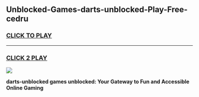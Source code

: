 
## Unblocked-Games-darts-unblocked-Play-Free-cedru
<h3>
<a href="https://premium76.site?title=darts-unblocked&ref=18A1">CLICK TO PLAY</a></h3>
<hr>

<h3>
<a href="https://premium76.site?title=darts-unblocked&ref=18A1">CLICK 2 PLAY</a>
  
</h3>

<a href="https://premium76.site?title=darts-unblocked&ref=18A1"><img src="https://clearcache.store/games.png"></a>


**darts-unblocked games unblocked: Your Gateway to Fun and Accessible Online Gaming**
